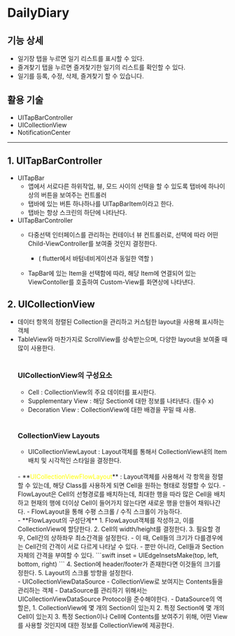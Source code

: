 # DailyDiary

## 기능 상세
- 일기장 탭을 누르면 일기 리스트를 표시할 수 있다.
- 즐겨찾기 탭을 누르면 즐겨찾기한 일기의 리스트를 확인할 수 있다.
- 일기를 등록, 수정, 삭제, 즐겨찾기 할 수 있습니다.

## 활용 기술
- UITapBarController
- UICollectionView
- NotificationCenter
---

## 1. UITapBarController  
- UITapBar
    - 앱에서 서로다른 하위작업, 뷰, 모드 사이의 선택을 할 수 있도록 탭바에 하나이상의 버튼을 보여주는 컨트롤러
    - 탭바에 있는 버튼 하나하나를 UITapBarItem이라고 한다.
    - 탭바는 항상 스크린의 하단에 나타난다.
- UITapBarController
    - 다중선택 인터페이스를 관리하는 컨테이너 뷰 컨트롤러로, 선택에 따라 어떤 Child-ViewController를 보여줄 것인지 결정한다.  
        - ( flutter에서 바텀네비게이션과 동일한 역할 )

    - TapBar에 있는 Item을 선택함에 따라, 해당 Item에 연결되어 있는 ViewContoller를 호출하여 Custom-View를 화면상에 나타낸다.
## 2. UICollectionView
- 데이터 항목의 정렬된 Collection을 관리하고 커스텀한 layout을 사용해 표시하는 객체
- TableView와 마찬가지로 ScrollView를 상속받는으며, 다양한 layout을 보여줄 때 많이 사용한다.
<br/><br/>
     ### UICollectionView의 구성요소
    - Cell : CollectionView의 주요 데이터를 표시한다. 
    - Supplementary View : 해당 Section에 대한 정보를 나타낸다. (필수 x)
    - Decoration View : CollectionView에 대한 배경을 꾸밀 때 사용.
    <br/><br/>
    ### CollectionView Layouts
    - UICollectionViewLayout : Layout객체를 통해서 CollectionView내의 Item배치 및 시각적인 스타일을 결정한다.  
    <br/>
    - **<span style="color:yellow">UICollectionViewFlowLayout</span>** : Layout객체를 사용해서 각 항목을 정렬할 수 있는데, 해당 Class를 사용하게 되면 Cell을 원하는 형태로 정렬할 수 있다.
        - FlowLayout은 Cell의 선형경로를 배치하는데, 최대한 행을 따라 많은 Cell을 배치하고 현재의 행에 더이상 Cell이 들어가지 않는다면 새로운 행을 만들어 채워나간다.
        - FlowLayout을 통해 수평 스크롤 / 수직 스크롤이 가능하다.  
        <br/>
        - **FlowLayout의 구성단계**
            1. FlowLayout객체를 작성하고, 이를 CollectionView에 할당한다.
            2. Cell의 width/height를 결정한다.
            3. 필요할 경우, Cell간의 상하좌우 최소간격을 설정한다.
                - 이 때, Cell들의 크기가 다를경우에는 Cell간의 간격이 서로 다르게 나타날 수 있다. 
                - 뿐만 아니라, Cell들과 Section자체의 간격을 부여할 수 있다.
                    ```swift
                    inset = UIEdgeInsetsMake(top, left, bottom, right)
                    ```
            4. Section에 header/footer가 존재한다면 이것들의 크기를 정한다.
            5. Layout의 스크롤 방향을 설정한다.  
    <br/>
    - UICollectionViewDataSource
        - CollectionView로 보여지는 Contents들을 관리하는 객체
        - DataSource를 관리하기 위해서는 UICollectionViewDataSource Protocol을 준수해야한다.
        - DataSource의 역할은, 
            1. CollectionView에 몇 개의 Section이 있는지 
            2. 특정 Section에 몇 개의 Cell이 있는지
            3. 특정 Section이나 Cell에 Contents를 보여주기 위해, 어떤 View를 사용할 것인지에 대한 정보를 CollectionView에 제공한다.
            
